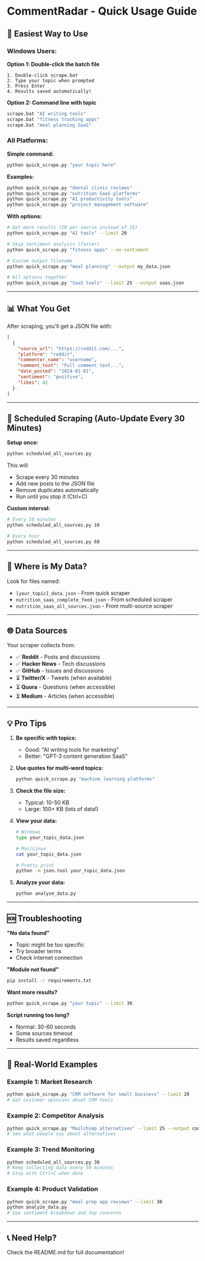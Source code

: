 # CommentRadar - Quick Usage Guide

## 🚀 Easiest Way to Use

### Windows Users:

**Option 1: Double-click the batch file**
```
1. Double-click scrape.bat
2. Type your topic when prompted
3. Press Enter
4. Results saved automatically!
```

**Option 2: Command line with topic**
```cmd
scrape.bat "AI writing tools"
scrape.bat "fitness tracking apps"
scrape.bat "meal planning SaaS"
```

### All Platforms:

**Simple command:**
```bash
python quick_scrape.py "your topic here"
```

**Examples:**
```bash
python quick_scrape.py "dental clinic reviews"
python quick_scrape.py "nutrition SaaS platforms"
python quick_scrape.py "AI productivity tools"
python quick_scrape.py "project management software"
```

**With options:**
```bash
# Get more results (20 per source instead of 15)
python quick_scrape.py "AI tools" --limit 20

# Skip sentiment analysis (faster)
python quick_scrape.py "fitness apps" --no-sentiment

# Custom output filename
python quick_scrape.py "meal planning" --output my_data.json

# All options together
python quick_scrape.py "SaaS tools" --limit 25 --output saas.json
```

---

## 📊 What You Get

After scraping, you'll get a JSON file with:

```json
[
  {
    "source_url": "https://reddit.com/...",
    "platform": "reddit",
    "commenter_name": "username",
    "comment_text": "Full comment text...",
    "date_posted": "2024-01-01",
    "sentiment": "positive",
    "likes": 42
  }
]
```

---

## 🔄 Scheduled Scraping (Auto-Update Every 30 Minutes)

**Setup once:**
```bash
python scheduled_all_sources.py
```

This will:
- Scrape every 30 minutes
- Add new posts to the JSON file
- Remove duplicates automatically
- Run until you stop it (Ctrl+C)

**Custom interval:**
```bash
# Every 10 minutes
python scheduled_all_sources.py 10

# Every hour
python scheduled_all_sources.py 60
```

---

## 📁 Where is My Data?

Look for files named:
- `[your_topic]_data.json` - From quick scraper
- `nutrition_saas_complete_feed.json` - From scheduled scraper
- `nutrition_saas_all_sources.json` - From multi-source scraper

---

## 🌐 Data Sources

Your scraper collects from:
- ✅ **Reddit** - Posts and discussions
- ✅ **Hacker News** - Tech discussions
- ✅ **GitHub** - Issues and discussions
- ⏳ **Twitter/X** - Tweets (when available)
- ⏳ **Quora** - Questions (when accessible)
- ⏳ **Medium** - Articles (when accessible)

---

## 💡 Pro Tips

1. **Be specific with topics:**
   - Good: "AI writing tools for marketing"
   - Better: "GPT-3 content generation SaaS"

2. **Use quotes for multi-word topics:**
   ```bash
   python quick_scrape.py "machine learning platforms"
   ```

3. **Check the file size:**
   - Typical: 10-50 KB
   - Large: 100+ KB (lots of data!)

4. **View your data:**
   ```bash
   # Windows
   type your_topic_data.json
   
   # Mac/Linux
   cat your_topic_data.json
   
   # Pretty print
   python -m json.tool your_topic_data.json
   ```

5. **Analyze your data:**
   ```bash
   python analyze_data.py
   ```

---

## 🆘 Troubleshooting

**"No data found"**
- Topic might be too specific
- Try broader terms
- Check internet connection

**"Module not found"**
```bash
pip install -r requirements.txt
```

**Want more results?**
```bash
python quick_scrape.py "your topic" --limit 30
```

**Script running too long?**
- Normal: 30-60 seconds
- Some sources timeout
- Results saved regardless

---

## 🎯 Real-World Examples

### Example 1: Market Research
```bash
python quick_scrape.py "CRM software for small business" --limit 20
# Get customer opinions about CRM tools
```

### Example 2: Competitor Analysis
```bash
python quick_scrape.py "Mailchimp alternatives" --limit 25 --output competitors.json
# See what people say about alternatives
```

### Example 3: Trend Monitoring
```bash
python scheduled_all_sources.py 30
# Keep collecting data every 30 minutes
# Stop with Ctrl+C when done
```

### Example 4: Product Validation
```bash
python quick_scrape.py "meal prep app reviews" --limit 30
python analyze_data.py
# See sentiment breakdown and top concerns
```

---

## 📞 Need Help?

Check the README.md for full documentation!

